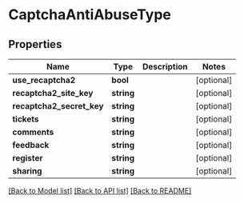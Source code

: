 # CaptchaAntiAbuseType

## Properties
Name | Type | Description | Notes
------------ | ------------- | ------------- | -------------
**use_recaptcha2** | **bool** |  | [optional] 
**recaptcha2_site_key** | **string** |  | [optional] 
**recaptcha2_secret_key** | **string** |  | [optional] 
**tickets** | **string** |  | [optional] 
**comments** | **string** |  | [optional] 
**feedback** | **string** |  | [optional] 
**register** | **string** |  | [optional] 
**sharing** | **string** |  | [optional] 

[[Back to Model list]](../README.md#documentation-for-models) [[Back to API list]](../README.md#documentation-for-api-endpoints) [[Back to README]](../README.md)


